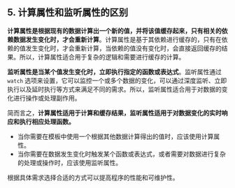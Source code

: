 ## 5. 计算属性和监听属性的区别

**计算属性是根据现有的数据计算出一个新的值，并将该值缓存起来，只有相关的依赖数据发生变化时，才会重新计算**。计算属性是基于其依赖进行缓存的，只有在依赖的值发生变化时，才会重新计算，当依赖的值没有变化时，会直接返回缓存的结果。所以，计算属性适合用于复杂的逻辑和需要进行缓存的计算。

**监听属性是当某个值发生变化时，立即执行指定的函数或表达式**。监听属性通过 `watch` 选项来设置，它可以监控一个或多个数据的变化，可以通过深度监听、立即执行以及延时执行等方式来满足不同的需求。所以，监听属性适合用于对数据的变化进行操作或处理副作用。

简而言之，**计算属性适用于计算和缓存结果，监听属性适用于对数据变化的实时响应和执行相应处理函数。**

- 当你需要在模板中使用一个根据其他数据计算得出的值时，应该使用计算属性。
- 当你需要在数据发生变化时触发某个函数或表达式，或者需要对数据进行复杂的处理或操作时，应该使用监听属性。

根据具体需求选择合适的方式可以提高程序的性能和可维护性。

